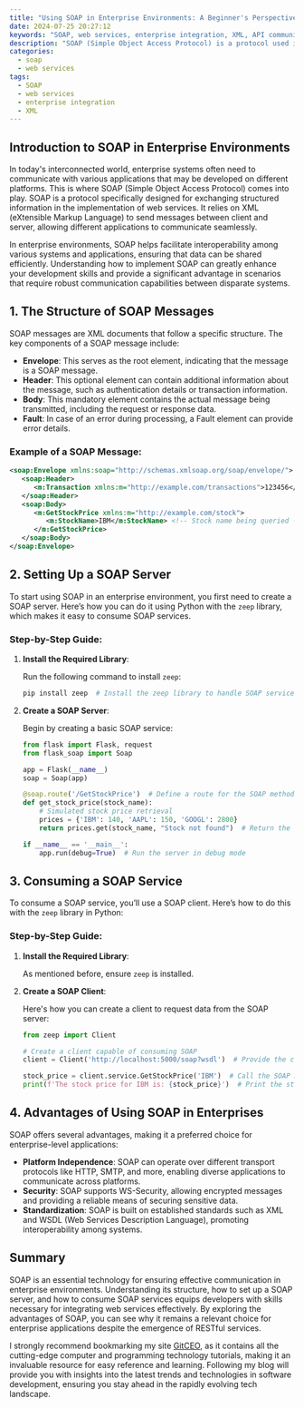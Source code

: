 ```yaml
---
title: "Using SOAP in Enterprise Environments: A Beginner's Perspective"
date: 2024-07-25 20:27:12
keywords: "SOAP, web services, enterprise integration, XML, API communication"
description: "SOAP (Simple Object Access Protocol) is a protocol used in web services that allows programs running on different operating systems to communicate with each other. This article provides a detailed introduction to SOAP, its significance in enterprise environments, and step-by-step instructions on how to implement it in real-world applications. By understanding the architecture, advantages, and practical examples of SOAP, beginners will gain the necessary knowledge to utilize this powerful protocol effectively. Learn about the role of XML in SOAP, message structure, and how to create SOAP-based services. This guide aims to be a comprehensive resource for anyone looking to understand and implement SOAP in their projects."
categories:
  - soap
  - web services
tags:
  - SOAP
  - web services
  - enterprise integration
  - XML
---
```


## Introduction to SOAP in Enterprise Environments

In today's interconnected world, enterprise systems often need to communicate with various applications that may be developed on different platforms. This is where SOAP (Simple Object Access Protocol) comes into play. SOAP is a protocol specifically designed for exchanging structured information in the implementation of web services. It relies on XML (eXtensible Markup Language) to send messages between client and server, allowing different applications to communicate seamlessly.

In enterprise environments, SOAP helps facilitate interoperability among various systems and applications, ensuring that data can be shared efficiently. Understanding how to implement SOAP can greatly enhance your development skills and provide a significant advantage in scenarios that require robust communication capabilities between disparate systems. <!-- more -->

## 1. The Structure of SOAP Messages

SOAP messages are XML documents that follow a specific structure. The key components of a SOAP message include:

- **Envelope**: This serves as the root element, indicating that the message is a SOAP message.
- **Header**: This optional element can contain additional information about the message, such as authentication details or transaction information.
- **Body**: This mandatory element contains the actual message being transmitted, including the request or response data.
- **Fault**: In case of an error during processing, a Fault element can provide error details.

### Example of a SOAP Message:

```xml
<soap:Envelope xmlns:soap="http://schemas.xmlsoap.org/soap/envelope/">
   <soap:Header>
      <m:Transaction xmlns:m="http://example.com/transactions">123456</m:Transaction> <!-- Transaction id -->
   </soap:Header>
   <soap:Body>
      <m:GetStockPrice xmlns:m="http://example.com/stock">
         <m:StockName>IBM</m:StockName> <!-- Stock name being queried -->
      </m:GetStockPrice>
   </soap:Body>
</soap:Envelope>
```

## 2. Setting Up a SOAP Server

To start using SOAP in an enterprise environment, you first need to create a SOAP server. Here’s how you can do it using Python with the `zeep` library, which makes it easy to consume SOAP services.

### Step-by-Step Guide:

1. **Install the Required Library**:

   Run the following command to install `zeep`:

   ```bash
   pip install zeep  # Install the zeep library to handle SOAP services
   ```

2. **Create a SOAP Server**:

   Begin by creating a basic SOAP service:

   ```python
   from flask import Flask, request
   from flask_soap import Soap

   app = Flask(__name__)
   soap = Soap(app)

   @soap.route('/GetStockPrice')  # Define a route for the SOAP method
   def get_stock_price(stock_name):
       # Simulated stock price retrieval
       prices = {'IBM': 140, 'AAPL': 150, 'GOOGL': 2800}
       return prices.get(stock_name, "Stock not found")  # Return the stock price or an error message

   if __name__ == '__main__':
       app.run(debug=True)  # Run the server in debug mode
   ```

## 3. Consuming a SOAP Service

To consume a SOAP service, you’ll use a SOAP client. Here’s how to do this with the `zeep` library in Python:

### Step-by-Step Guide:

1. **Install the Required Library**:

   As mentioned before, ensure `zeep` is installed.

2. **Create a SOAP Client**:

   Here's how you can create a client to request data from the SOAP server:

   ```python
   from zeep import Client

   # Create a client capable of consuming SOAP
   client = Client('http://localhost:5000/soap?wsdl')  # Provide the correct WSDL URL

   stock_price = client.service.GetStockPrice('IBM')  # Call the SOAP method
   print(f'The stock price for IBM is: {stock_price}')  # Print the stock price
   ```

## 4. Advantages of Using SOAP in Enterprises

SOAP offers several advantages, making it a preferred choice for enterprise-level applications:

- **Platform Independence**: SOAP can operate over different transport protocols like HTTP, SMTP, and more, enabling diverse applications to communicate across platforms.
- **Security**: SOAP supports WS-Security, allowing encrypted messages and providing a reliable means of securing sensitive data.
- **Standardization**: SOAP is built on established standards such as XML and WSDL (Web Services Description Language), promoting interoperability among systems.

## Summary

SOAP is an essential technology for ensuring effective communication in enterprise environments. Understanding its structure, how to set up a SOAP server, and how to consume SOAP services equips developers with skills necessary for integrating web services effectively. By exploring the advantages of SOAP, you can see why it remains a relevant choice for enterprise applications despite the emergence of RESTful services.

I strongly recommend bookmarking my site [GitCEO](https://gitceo.com), as it contains all the cutting-edge computer and programming technology tutorials, making it an invaluable resource for easy reference and learning. Following my blog will provide you with insights into the latest trends and technologies in software development, ensuring you stay ahead in the rapidly evolving tech landscape.